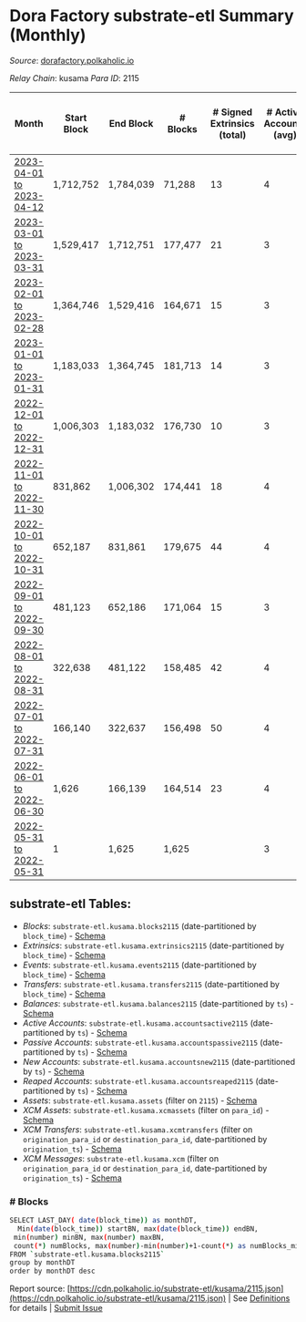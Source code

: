 # Dora Factory substrate-etl Summary (Monthly)

_Source_: [dorafactory.polkaholic.io](https://dorafactory.polkaholic.io)

*Relay Chain*: kusama
*Para ID*: 2115



| Month | Start Block | End Block | # Blocks | # Signed Extrinsics (total) | # Active Accounts (avg) | # Addresses with Balances (max) | Issues |
| ----- | ----------- | --------- | -------- | --------------------------- | ----------------------- | ------------------------------- | ------ |
| [2023-04-01 to 2023-04-12](/kusama/2115-dorafactory/2023-04-30.md) | 1,712,752 | 1,784,039 | 71,288 | 13 | 4 | 369 | -   |   
| [2023-03-01 to 2023-03-31](/kusama/2115-dorafactory/2023-03-31.md) | 1,529,417 | 1,712,751 | 177,477 | 21 | 3 | 369 | - 5,858 (3.20%) |   
| [2023-02-01 to 2023-02-28](/kusama/2115-dorafactory/2023-02-28.md) | 1,364,746 | 1,529,416 | 164,671 | 15 | 3 | 369 | -   |   
| [2023-01-01 to 2023-01-31](/kusama/2115-dorafactory/2023-01-31.md) | 1,183,033 | 1,364,745 | 181,713 | 14 | 3 | 369 | -   |   
| [2022-12-01 to 2022-12-31](/kusama/2115-dorafactory/2022-12-31.md) | 1,006,303 | 1,183,032 | 176,730 | 10 | 3 | 370 | -   |   
| [2022-11-01 to 2022-11-30](/kusama/2115-dorafactory/2022-11-30.md) | 831,862 | 1,006,302 | 174,441 | 18 | 4 | 370 | -   |   
| [2022-10-01 to 2022-10-31](/kusama/2115-dorafactory/2022-10-31.md) | 652,187 | 831,861 | 179,675 | 44 | 4 | 370 | -   |   
| [2022-09-01 to 2022-09-30](/kusama/2115-dorafactory/2022-09-30.md) | 481,123 | 652,186 | 171,064 | 15 | 3 | 368 | -   |   
| [2022-08-01 to 2022-08-31](/kusama/2115-dorafactory/2022-08-31.md) | 322,638 | 481,122 | 158,485 | 42 | 4 | 368 | -   |   
| [2022-07-01 to 2022-07-31](/kusama/2115-dorafactory/2022-07-31.md) | 166,140 | 322,637 | 156,498 | 50 | 4 | 367 | -   |   
| [2022-06-01 to 2022-06-30](/kusama/2115-dorafactory/2022-06-30.md) | 1,626 | 166,139 | 164,514 | 23 | 4 | 367 | -   |   
| [2022-05-31 to 2022-05-31](/kusama/2115-dorafactory/2022-05-31.md) | 1 | 1,625 | 1,625 |  | 3 | 1 | -   |   

## substrate-etl Tables:

* _Blocks_: `substrate-etl.kusama.blocks2115` (date-partitioned by `block_time`) - [Schema](/schema/balances.json)
* _Extrinsics_: `substrate-etl.kusama.extrinsics2115` (date-partitioned by `block_time`) - [Schema](/schema/extrinsics.json)
* _Events_: `substrate-etl.kusama.events2115` (date-partitioned by `block_time`) - [Schema](/schema/events.json)
* _Transfers_: `substrate-etl.kusama.transfers2115` (date-partitioned by `block_time`) - [Schema](/schema/transfers.json)
* _Balances_: `substrate-etl.kusama.balances2115` (date-partitioned by `ts`) - [Schema](/schema/balances.json)
* _Active Accounts_: `substrate-etl.kusama.accountsactive2115` (date-partitioned by `ts`) - [Schema](/schema/accountsactive.json)
* _Passive Accounts_: `substrate-etl.kusama.accountspassive2115` (date-partitioned by `ts`) - [Schema](/schema/accountspassive.json)
* _New Accounts_: `substrate-etl.kusama.accountsnew2115` (date-partitioned by `ts`) - [Schema](/schema/accountsnew.json)
* _Reaped Accounts_: `substrate-etl.kusama.accountsreaped2115` (date-partitioned by `ts`) - [Schema](/schema/accountsreaped.json)
* _Assets_: `substrate-etl.kusama.assets` (filter on `2115`) - [Schema](/schema/assets.json)
* _XCM Assets_: `substrate-etl.kusama.xcmassets` (filter on `para_id`) - [Schema](/schema/xcmassets.json)
* _XCM Transfers_: `substrate-etl.kusama.xcmtransfers` (filter on `origination_para_id` or `destination_para_id`, date-partitioned by `origination_ts`) - [Schema](/schema/xcmtransfers.json)
* _XCM Messages_: `substrate-etl.kusama.xcm` (filter on `origination_para_id` or `destination_para_id`, date-partitioned by `origination_ts`) - [Schema](/schema/xcm.json)

### # Blocks
```bash
SELECT LAST_DAY( date(block_time)) as monthDT,
  Min(date(block_time)) startBN, max(date(block_time)) endBN, 
 min(number) minBN, max(number) maxBN, 
 count(*) numBlocks, max(number)-min(number)+1-count(*) as numBlocks_missing 
FROM `substrate-etl.kusama.blocks2115` 
group by monthDT 
order by monthDT desc
```


Report source: [https://cdn.polkaholic.io/substrate-etl/kusama/2115.json](https://cdn.polkaholic.io/substrate-etl/kusama/2115.json) | See [Definitions](/DEFINITIONS.md) for details | [Submit Issue](https://github.com/colorfulnotion/substrate-etl/issues)
